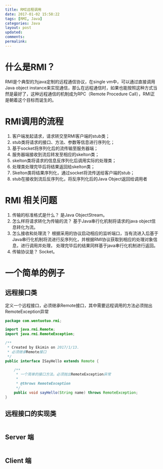 ```yaml
---
title: RMI远程调用
date: 2017-01-02 15:58:22
tags: [RMI, Java]
categories: Java
layout: post
updated:
comments:
permalink:
---
```


# 什么是RMI？

RMI是个典型的为java定制的远程通信协议，在single vm中，可以通过直接调用Java object instance来实现通信，那么在远程通信时，如果也能按照这种方式当然是最好了，这种远程通信的机制成为RPC（Remote Procedure Call），RMI正是朝着这个目标而诞生的。


<!--more-->

# RMI调用的流程

1. 客户端发起请求，请求转交至RMI客户端的stub类；
2. stub类将请求的接口、方法、参数等信息进行序列化；
3. 基于socket将序列化后的流传输至服务器端；
4. 服务器端接收到流后转发至相应的skelton类；
5. skelton类将请求的信息反序列化后调用实际的处理类；
6. 处理类处理完毕后将结果返回给skelton类；
7. Skelton类将结果序列化，通过socket将流传送给客户端的stub；
8. stub在接收到流后反序列化，将反序列化后的Java Object返回给调用者

# RMI 相关问题

1. 传输的标准格式是什么？
是Java ObjectStream。
2. 怎么样将请求转化为传输的流？
基于Java串行化机制将请求的java object信息转化为流。
3. 怎么接收和处理流？
根据采用的协议启动相应的监听端口，当有流进入后基于Java串行化机制将流进行反序列化，并根据RMI协议获取到相应的处理对象信息，进行调用并处理， 处理完毕后的结果同样基于java串行化机制进行返回。
4. 传输协议是？
Socket。

# 一个简单的例子

## 远程接口类

定义一个远程接口，必须继承Remote接口，其中需要远程调用的方法必须抛出RemoteException异常

```java
package com.wentuotuo.rmi;

import java.rmi.Remote;
import java.rmi.RemoteException;

/**
 * Created by Ekimin on 2017/1/13.
 * 必须继承Remote接口
 */
public interface ISayHello extends Remote {

    /**
     * 一个简单的接口方法。必须抛出RemoteException异常
     *
     * @throws RemoteException
     */
    public void sayHello(String name) throws RemoteException;
}
```


## 远程接口的实现类

```java

```

## Server 端

```java

```

## Client 端

```java

```
